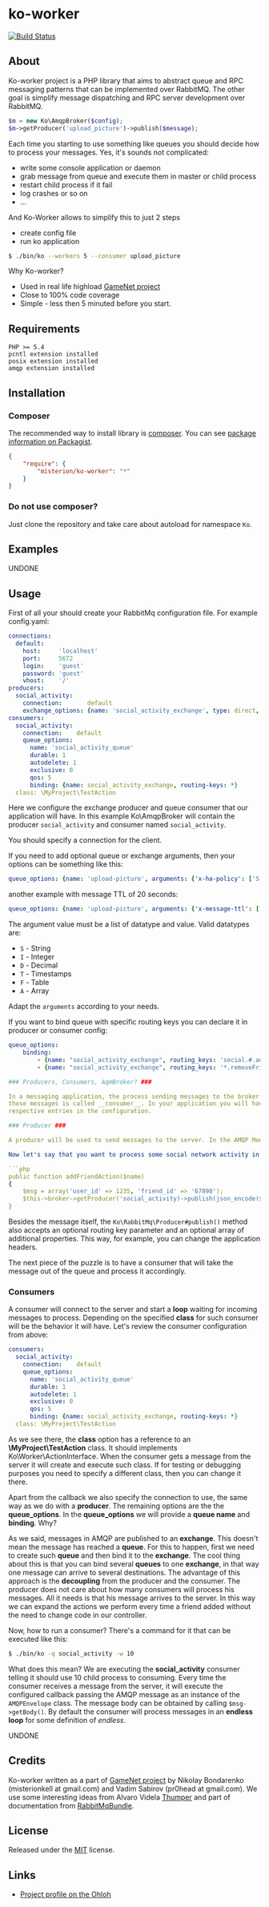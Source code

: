 # ko-worker #
[![Build Status](https://travis-ci.org/misterion/ko-worker.svg)](https://travis-ci.org/misterion/ko-worker)

## About ##
Ko-worker project is a PHP library that aims to abstract queue and RPC messaging patterns that can be implemented over RabbitMQ.
The other goal is simplify message dispatching and RPC server development over RabbitMQ.

```php
$m = new Ko\AmqpBroker($config);
$m->getProducer('upload_picture')->publish($message);
```

Each time you starting to use something like queues you should decide how to process your messages.
Yes, it's sounds not complicated:
 - write some console application or daemon
 - grab message from queue and execute them in master or child process
 - restart child process if it fail
 - log crashes or so on
 - ...

And Ko-Worker allows to simplify this to just 2 steps
 - create config file
 - run ko application

```bash
$ ./bin/ko --workers 5 --consumer upload_picture
```

Why Ko-worker?
* Used in real life highload [GameNet project](http://gamenet.ru)
* Close to 100% code coverage
* Simple - less then 5 minuted before you start.

## Requirements ##

    PHP >= 5.4
    pcntl extension installed
    posix extension installed
    amqp extension installed

## Installation ##

### Composer ###
The recommended way to install library is [composer](http://getcomposer.org).
You can see [package information on Packagist](https://packagist.org/packages/misterion/ko-worker).

```JSON
{
	"require": {
		"misterion/ko-worker": "*"
	}
}
```

### Do not use composer? ###
Just clone the repository and take care about autoload for namespace `Ko`.

## Examples ##

UNDONE

## Usage ##

First of all your should create your RabbitMq configuration file. For example config.yaml:
```yaml
connections:
  default:
    host:     'localhost'
    port:     5672
    login:    'guest'
    password: 'guest'
    vhost:    '/'
producers:
  social_activity:
    connection:       default
    exchange_options: {name: 'social_activity_exchange', type: direct, durable: 1, passive: 1}
consumers:
  social_activity:
    connection:    default
    queue_options:
      name: 'social_activity_queue'
      durable: 1
      autodelete: 1
      exclusive: 0
      qos: 5
      binding: {name: social_activity_exchange, routing-keys: *}
  class: \MyProject\TestAction
```

Here we configure the exchange producer and queue consumer that our application will have. In this example Ko\AmqpBroker will contain the producer `social_activity` and consumer named `social_activity`.

You should specify a connection for the client.

If you need to add optional queue or exchange arguments, then your options can be something like this:

```yaml
queue_options: {name: 'upload-picture', arguments: {'x-ha-policy': ['S', 'all']}}
```

another example with message TTL of 20 seconds:

```yaml
queue_options: {name: 'upload-picture', arguments: {'x-message-ttl': ['I', 20000]}}
```

The argument value must be a list of datatype and value. Valid datatypes are:

* `S` - String
* `I` - Integer
* `D` - Decimal
* `T` - Timestamps
* `F` - Table
* `A` - Array

Adapt the `arguments` according to your needs.

If you want to bind queue with specific routing keys you can declare it in producer or consumer config:

```yaml
queue_options:
    binding:
        - {name: "social_activity_exchange", routing_keys: 'social.#.addFriends'}
        - {name: "social_activity_exchange", routing_keys: '*.removeFriends'}

### Producers, Consumers, AqmBroker? ###

In a messaging application, the process sending messages to the broker is called __producer__ while the process receiving
those messages is called __consumer__. In your application you will have several of them that you can list under their
respective entries in the configuration.

### Producer ###

A producer will be used to send messages to the server. In the AMQP Model, messages are sent to an __exchange__, this means that in the configuration for a producer you will have to specify the connection options along with the exchange options, which usually will be the name of the exchange and the type of it.

Now let's say that you want to process some social network activity in the background. After you add friend, you will publish a message to server with the following information:

```php
public function addFriendAction($name)
{
    $msg = array('user_id' => 1235, 'friend_id' => '67890');
    $this->broker->getProducer('social_activity)->publish(json_encode($msg));
}
```

Besides the message itself, the `Ko\RabbitMq\Producer#publish()` method also accepts an optional routing key parameter and an optional array of additional properties. This way, for example, you can change the application headers.

The next piece of the puzzle is to have a consumer that will take the message out of the queue and process it accordingly.

### Consumers ###

A consumer will connect to the server and start a __loop__  waiting for incoming messages to process. Depending on the specified __class__ for such consumer will be the behavior it will have. Let's review the consumer configuration from above:

```yaml
consumers:
  social_activity:
    connection:    default
    queue_options:
      name: 'social_activity_queue'
      durable: 1
      autodelete: 1
      exclusive: 0
      qos: 5
      binding: {name: social_activity_exchange, routing-keys: *}
  class: \MyProject\TestAction
```

As we see there, the __class__ option has a reference to an __\\MyProject\\TestAction__ class. It should implements Ko\Worker\ActionInterface.
When the consumer gets a message from the server it will create and execute such class. If for testing or debugging purposes you need to specify a different class, then you can change it there.

Apart from the callback we also specify the connection to use, the same way as we do with a __producer__.
The remaining options are the the __queue\_options__. In the __queue\_options__ we will provide a __queue name__ and __binding__. Why?

As we said, messages in AMQP are published to an __exchange__.
This doesn't mean the message has reached a __queue__.
For this to happen, first we need to create such __queue__ and then bind it to the __exchange__.
The cool thing about this is that you can bind several __queues__ to one __exchange__, in that way one message can arrive to several destinations.
The advantage of this approach is the __decoupling__ from the producer and the consumer.
The producer does not care about how many consumers will process his messages.
All it needs is that his message arrives to the server.
In this way we can expand the actions we perform every time a friend added  without the need to change code in our controller.

Now, how to run a consumer? There's a command for it that can be executed like this:

```bash
$ ./bin/ko -q social_activity -w 10
```

What does this mean? We are executing the __social\_activity__ consumer telling it should use 10 child process to consuming.
Every time the consumer receives a message from the server, it will execute the configured callback passing the AMQP message as an instance of the `AMQPEnvelope` class. The message body can be obtained by calling `$msg->getBody()`. By default the consumer will process messages in an __endless loop__ for some definition of _endless_.

UNDONE

## Credits ##

Ko-worker written as a part of [GameNet project](http://gamenet.ru) by Nikolay Bondarenko (misterionkell at gmail.com)
and Vadim Sabirov (pr0head at gmail.com).
We use some interesting ideas from Alvaro Videla [Thumper](https://github.com/videlalvaro/Thumper) and part of documentation from [RabbitMqBundle](https://github.com/videlalvaro/RabbitMqBundle).

## License ##

Released under the [MIT](LICENSE) license.

## Links ##

* [Project profile on the Ohloh](https://www.ohloh.net/p/ko-worker)